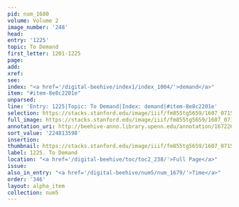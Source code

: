 ```yaml
---
pid: num_1680
volume: Volume 2
image_number: '248'
head:
entry: '1225'
topic: To Demand
first_letter: 1201-1225
page:
add:
xref:
see:
index: "<a href='/digital-beehive/index1/index_1004/'>demand</a>"
item: "#item-8e8c2201e"
unparsed:
line: 'Entry: 1225|Topic: To Demand|Index: demand|#item-8e8c2201e'
selection: https://stacks.stanford.edu/image/iiif/fm855tg5659/1607_0715/896,3598,2727,226/full/0/default.jpg
full_image: https://stacks.stanford.edu/image/iiif/fm855tg5659/1607_0715/full/full/0/default.jpg
annotation_uri: http://beehive-anno.library.upenn.edu/annotation/1672269222990
sort_value: '224813598'
insertion:
thumbnail: https://stacks.stanford.edu/image/iiif/fm855tg5659/1607_0715/896,3598,600,180/250,/0/default.jpg
label: 1225. To Demand
location: "<a href='/digital-beehive/toc/toc2_238/'>Full Page</a>"
issue:
also_in_entry: "<a href='/digital-beehive/num5/num_1679/'>Time</a>"
order: '346'
layout: alpha_item
collection: num5
---
```

